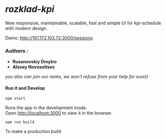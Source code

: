 # _rozklad-kpi_
New responsive, maintainable, scalable, fast and simple UI for kpi-schedule with modern design.

Demo: http://167.172.103.72:3000/sessions

### Authors :

* **Rusanovskiy Dmytro**
* **Alexey Novoseltsev**

*you also can join our ranks, we won't refuse from your help for sure))*
#### Run it and Develop

```
npm start
```
Runs the app in the development mode.\
Open [http://localhost:3000](http://localhost:3000) to view it in the browser.

```
npm run build
```
To make a production build
